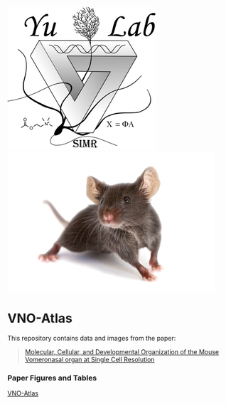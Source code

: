 ![](https://github.com/RonYuLab/VNO-Atlas/blob/main/yu-lab-logo.jpeg?raw=true)
![](https://github.com/RonYuLab/VNO-Atlas/blob/main/cute_mouse.jpeg?raw=true)

# VNO-Atlas
This repository contains data and images from the paper:  
>[Molecular, Cellular, and Developmental Organization of the Mouse Vomeronasal organ at Single Cell Resolution](https://elifesciences.org/reviewed-preprints/97356#tab-content)

### Paper Figures and Tables  
[VNO-Atlas](https://ronyulab.github.io/VNO-Atlas/)
